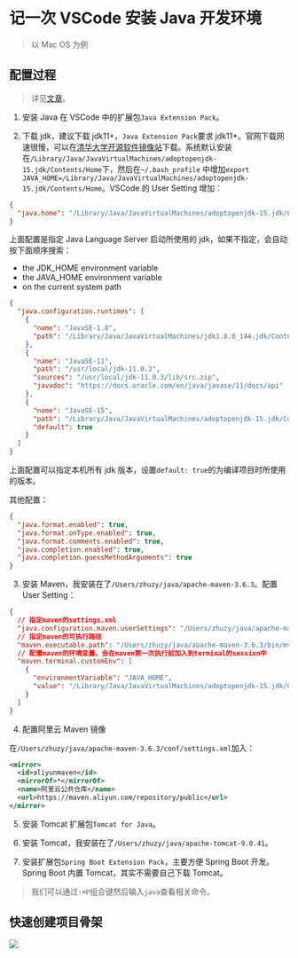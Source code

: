 # 记一次 VSCode 安装 Java 开发环境

> 以 Mac OS 为例

## 配置过程

> 详见[文章](https://code.visualstudio.com/docs/java/java-tutorial#_settings-for-the-jdk)。

1. 安装 Java 在 VSCode 中的扩展包`Java Extension Pack`。

2. 下载 jdk，建议下载 jdk11+，`Java Extension Pack`要求 jdk11+。官网下载网速很慢，可以在[清华大学开源软件镜像站](https://mirrors.tuna.tsinghua.edu.cn/AdoptOpenJDK/15/jdk/x64/mac/)下载。系统默认安装在`/Library/Java/JavaVirtualMachines/adoptopenjdk-15.jdk/Contents/Home`下，然后在`~/.bash_profile` 中增加`export JAVA_HOME=/Library/Java/JavaVirtualMachines/adoptopenjdk-15.jdk/Contents/Home`。VSCode 的 User Setting 增加：

```json
{
  "java.home": "/Library/Java/JavaVirtualMachines/adoptopenjdk-15.jdk/Contents/Home"
}
```

上面配置是指定 Java Language Server 启动所使用的 jdk，如果不指定，会自动按下面顺序搜索：

- the JDK_HOME environment variable
- the JAVA_HOME environment variable
- on the current system path

```json
{
  "java.configuration.runtimes": [
    {
      "name": "JavaSE-1.8",
      "path": "/Library/Java/JavaVirtualMachines/jdk1.8.0_144.jdk/Contents/Home"
    },
    {
      "name": "JavaSE-11",
      "path": "/usr/local/jdk-11.0.3",
      "sources": "/usr/local/jdk-11.0.3/lib/src.zip",
      "javadoc": "https://docs.oracle.com/en/java/javase/11/docs/api"
    },
    {
      "name": "JavaSE-15",
      "path": "/Library/Java/JavaVirtualMachines/adoptopenjdk-15.jdk/Contents/Home",
      "default": true
    }
  ]
}
```

上面配置可以指定本机所有 jdk 版本，设置`default: true`的为编译项目时所使用的版本。

其他配置：

```json
{
  "java.format.enabled": true,
  "java.format.onType.enabled": true,
  "java.format.comments.enabled": true,
  "java.completion.enabled": true,
  "java.completion.guessMethodArguments": true
}
```

3. 安装 Maven，我安装在了`/Users/zhuzy/java/apache-maven-3.6.3`。配置 User Setting：

```json
{
  // 指定maven的settings.xml
  "java.configuration.maven.userSettings": "/Users/zhuzy/java/apache-maven-3.6.3/conf/settings.xml",
  // 指定maven的可执行路径
  "maven.executable.path": "/Users/zhuzy/java/apache-maven-3.6.3/bin/mvn",
  // 配置maven的环境变量，会在maven第一次执行前加入到terminal的session中
  "maven.terminal.customEnv": [
    {
      "environmentVariable": "JAVA_HOME",
      "value": "/Library/Java/JavaVirtualMachines/adoptopenjdk-15.jdk/Contents/Home"
    }
  ]
}
```

4. 配置阿里云 Maven 镜像

在`/Users/zhuzy/java/apache-maven-3.6.3/conf/settings.xml`加入：

```xml
<mirror>
  <id>aliyunmaven</id>
  <mirrorOf>*</mirrorOf>
  <name>阿里云公共仓库</name>
  <url>https://maven.aliyun.com/repository/public</url>
</mirror>
```

5. 安装 Tomcat 扩展包`Tomcat for Java`。

6. 安装 Tomcat，我安装在了`/Users/zhuzy/java/apache-tomcat-9.0.41`。

7. 安装扩展包`Spring Boot Extension Pack`，主要方便 Spring Boot 开发。Spring Boot 内置 Tomcat，其实不需要自己下载 Tomcat。

> 我们可以通过`⇧⌘P`组合键然后输入`java`查看相关命令。

## 快速创建项目骨架

![](@images/vscode_create_javaproject.png)
